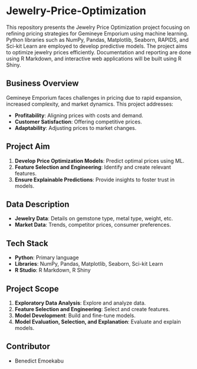 # Jewelry-Price-Optimization
This repository presents the Jewelry Price Optimization project focusing on refining pricing strategies for Gemineye Emporium using machine learning. Python libraries such as NumPy, Pandas, Matplotlib, Seaborn, RAPIDS, and Sci-kit Learn are employed to develop predictive models. The project aims to optimize jewelry prices efficiently. Documentation and reporting are done using R Markdown, and interactive web applications will be built using R Shiny.


## Business Overview

Gemineye Emporium faces challenges in pricing due to rapid expansion, increased complexity, and market dynamics. This project addresses:
- **Profitability**: Aligning prices with costs and demand.
- **Customer Satisfaction**: Offering competitive prices.
- **Adaptability**: Adjusting prices to market changes.

## Project Aim

1. **Develop Price Optimization Models**: Predict optimal prices using ML.
2. **Feature Selection and Engineering**: Identify and create relevant features.
3. **Ensure Explainable Predictions**: Provide insights to foster trust in models.

## Data Description

- **Jewelry Data**: Details on gemstone type, metal type, weight, etc.
- **Market Data**: Trends, competitor prices, consumer preferences.

## Tech Stack

- **Python**: Primary language
- **Libraries**: NumPy, Pandas, Matplotlib, Seaborn, Sci-kit Learn
- **R Studio**: R Markdown, R Shiny

## Project Scope

1. **Exploratory Data Analysis**: Explore and analyze data.
2. **Feature Selection and Engineering**: Select and create features.
3. **Model Development**: Build and fine-tune models.
4. **Model Evaluation, Selection, and Explanation**: Evaluate and explain models.

## Contributor

- Benedict Emoekabu
